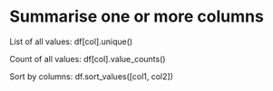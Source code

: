 # Summarise one or more columns

List of all values: df\[col\].unique\(\)

Count of all values: df\[col\].value\_counts\(\)

Sort by columns: df.sort\_values\(\[col1, col2\]\)




